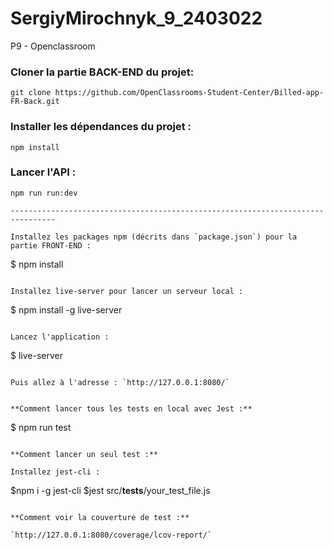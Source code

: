 # SergiyMirochnyk_9_2403022 
P9 - Openclassroom


### Cloner la partie BACK-END du projet:
```
git clone https://github.com/OpenClassrooms-Student-Center/Billed-app-FR-Back.git
```

### Installer les dépendances du projet :

```
npm install
```

### Lancer l'API :

```
npm run run:dev

--------------------------------------------------------------------------------

Installez les packages npm (décrits dans `package.json`) pour la partie FRONT-END :
```
$ npm install
```

Installez live-server pour lancer un serveur local :
```
$ npm install -g live-server
```

Lancez l'application :
```
$ live-server
```

Puis allez à l'adresse : `http://127.0.0.1:8080/`


**Comment lancer tous les tests en local avec Jest :**

```
$ npm run test
```

**Comment lancer un seul test :**

Installez jest-cli :

```
$npm i -g jest-cli
$jest src/__tests__/your_test_file.js
```

**Comment voir la couverture de test :**

`http://127.0.0.1:8080/coverage/lcov-report/`

